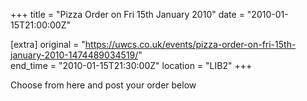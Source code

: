 +++
title = "Pizza Order on Fri 15th January 2010"
date = "2010-01-15T21:00:00Z"

[extra]
original = "https://uwcs.co.uk/events/pizza-order-on-fri-15th-january-2010-1474489034519/"    
end_time = "2010-01-15T21:30:00Z"
location = "LIB2"
+++

Choose from here and post your order below

